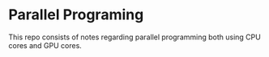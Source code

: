 # Parallel Programing

This repo consists of notes regarding parallel programming both using CPU cores and GPU cores.

